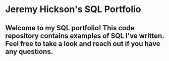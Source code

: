 # Jeremy Hickson's SQL Portfolio

## Welcome to my SQL portfolio! This code repository contains examples of SQL I've written. Feel free to take a look and reach out if you have any questions.
